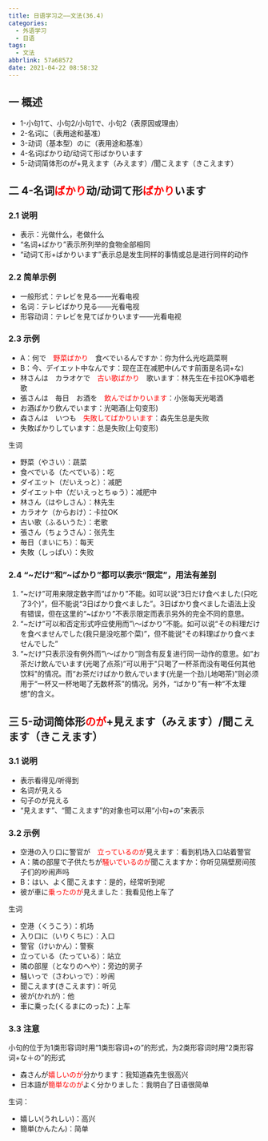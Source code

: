 ```yaml
---
title: 日语学习之——文法(36.4)
categories:
  - 外语学习
  - 日语
tags:
  - 文法
abbrlink: 57a68572
date: 2021-04-22 08:58:32
---
```

## 一 概述

* 1-小句1て、小句2/小句1で、小句2（表原因或理由）
* 2-名词に（表用途和基准）
* 3-动词（基本型）のに（表用途和基准）
* 4-名词ばかり动/动词て形ばかりいます
* 5-动词简体形のが+見えます（みえます）/聞こえます（きこえます）

<!--more-->

## 二 4-名词<font color="red">ばかり</font>动/动词て形<font color="red">ばかり</font>います

### 2.1 说明

* 表示：光做什么，老做什么
* “名词+ばかり”表示所列举的食物全部相同
* “动词て形+ばかりいます”表示总是发生同样的事情或总是进行同样的动作

### 2.2 简单示例

* 一般形式：テレビを見る——光看电视
* 名词：テレビばかり見る——光看电视
* 形容动词：テレビを見てばかりいます——光看电视

### 2.3 示例

* A：何で　<font color="red">野菜ばかり</font>　食べでいるんですか：你为什么光吃蔬菜啊
* B：今、デイエット中なんです：现在正在减肥中(んです前面是名词+な)
* 林さんは　カラオケで　<font color="red">古い歌ばかり</font>　歌います：林先生在卡拉OK净唱老歌
* 張さんは　毎日　お酒を　<font color="red">飲んでばかりいます</font>：小张每天光喝酒
* お酒ばかり飲んでいます：光喝酒(上句变形)
* 森さんは　いつも　<font color="red">失敗してばかりいます</font>：森先生总是失败
* 失敗ばかりしています：总是失败(上句变形)

生词

* 野菜（やさい）：蔬菜
* 食べでいる（たべでいる）：吃
* ダイエット（だいえっと）：减肥
* ダイエット中（だいえっとちゅう）：减肥中
* 林さん（はやしさん）：林先生
* カラオケ（からおけ）：卡拉OK
* 古い歌（ふるいうた）：老歌
* 張さん（ちょうさん）：张先生
* 毎日（まいにち）：每天
* 失敗（しっぱい）：失败

### 2.4 “\~だけ”和”\~ばかり”都可以表示“限定”，用法有差别

1. “\~だけ”可用来限定数字而“ばかり”不能。如可以说“3日だけ食べました(只吃了3个)”，但不能说“3日ばかり食べました”。3日ばかり食べました语法上没有错误，但在这里的“\~ばかり”不表示限定而表示另外的完全不同的意思。
2. “\~だけ”可以和否定形式呼应使用而”\～ばかり”不能。如可以说“その料理だけを食べませんでした(我只是没吃那个菜)”，但不能说“その料理ばかり食べませんでした”
3. “\~だけ”只表示没有例外而”\～ばかり”则含有反复进行同一动作的意思。如“お茶だけ飲んでいます(光喝了点茶)”可以用于"只喝了一杯茶而没有喝任何其他饮料"的情况。而“お茶だけばかり飲んでいます(光是一个劲儿地喝茶)”则必须用于“一杯又一杯地喝了无数杯茶”的情况。另外，“ばかり”有一种“不太理想”的含义。

## 三 5-动词简体形<font color="red">のが</font>+見えます（みえます）/聞こえます（きこえます）

### 3.1 说明

* 表示看得见/听得到
* 名词が見える
* 句子のが見える
* “見えます”、“聞こえます”的对象也可以用“小句+の”来表示

### 3.2 示例

* 空港の入り口に警官が　<font color="red">立っているのが</font>見えます：看到机场入口站着警官
* A：隣の部屋で子供たちが<font color="red">騒いでいるのが</font>聞こえますか：你听见隔壁房间孩子们的吵闹声吗
* B：はい、よく聞こえます：是的，经常听到呢
* 彼が車に<font color="red">乗ったのが</font>見えました：我看见他上车了

生词

* 空港（くうこう）：机场
* 入り口に（いりくちに）：入口
* 警官（けいかん）：警察
* 立っている（たっている）：站立
* 隣の部屋（となりのへや）：旁边的房子
* 騒いっで（さわいっで）：吵闹
* 聞こえます(きこえます)：听见
* 彼が(かれが)：他
* 車に乗った(くるまにのった)：上车

### 3.3 注意

小句的位于为1类形容词时用“1类形容词+の”的形式，为2类形容词时用“2类形容词+な＋の”的形式

* 森さんが<font color=red>嬉しいのが</font>分かります：我知道森先生很高兴
* 日本語が<font color=red>簡単なのが</font>よく分かりました：我明白了日语很简单

生词：

* 嬉しい(うれしい)：高兴
* 簡単(かんたん)：简单